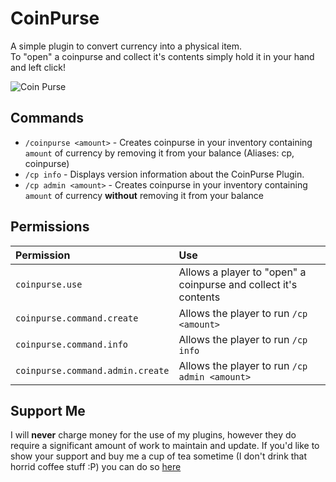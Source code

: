 # CoinPurse

A simple plugin to convert currency into a physical item.  
To "open" a coinpurse and collect it's contents simply hold it in your hand and left click!

![Coin Purse](https://i.imgur.com/lDLASYU.png)

## Commands

 * `/coinpurse <amount>` - Creates coinpurse in your inventory containing `amount` of currency by removing it from your balance (Aliases: cp, coinpurse) 
 * `/cp info` - Displays version information about the CoinPurse Plugin.
 * `/cp admin <amount>` - Creates coinpurse in your inventory containing `amount` of currency **without** removing it from your balance
 
## Permissions
 | Permission                      | Use                                                             |
 |:--------------------------------|:----------------------------------------------------------------|
 |`coinpurse.use`                  | Allows a player to "open" a coinpurse and collect it's contents |
 | `coinpurse.command.create`      | Allows the player to run `/cp <amount>`                         |
 |`coinpurse.command.info`         | Allows the player to run `/cp info`                             |
 | `coinpurse.command.admin.create`| Allows the player to run `/cp admin <amount>`                   |

## Support Me
I will **never** charge money for the use of my plugins, however they do require a significant amount of work to maintain and update. If you'd like to show your support and buy me a cup of tea sometime (I don't drink that horrid coffee stuff :P) you can do so [here](https://www.paypal.me/zerthick)
